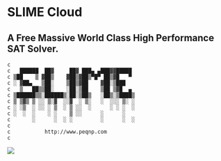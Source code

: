 # SLIME Cloud 
## A Free Massive World Class High Performance SAT Solver.

    c                                         
    c   ██████  ██▓     ██▓ ███▄ ▄███▓▓█████  
    c ▒██    ▒ ▓██▒    ▓██▒▓██▒▀█▀ ██▒▓█   ▀  
    c ░ ▓██▄   ▒██░    ▒██▒▓██    ▓██░▒███    
    c   ▒   ██▒▒██░    ░██░▒██    ▒██ ▒▓█  ▄  
    c ▒██████▒▒░██████▒░██░▒██▒   ░██▒░▒████▒ 
    c ▒ ▒▓▒ ▒ ░░ ▒░▓  ░░▓  ░ ▒░   ░  ░░░ ▒░ ░ 
    c ░ ░▒  ░ ░░ ░ ▒  ░ ▒ ░░  ░      ░ ░ ░  ░ 
    c ░  ░  ░    ░ ░    ▒ ░░      ░      ░    
    c       ░      ░  ░ ░         ░      ░  ░ 
    c                                         
    c           http://www.peqnp.com          
    c

<img
  src="https://cr-ss-service.azurewebsites.net/api/ScreenShot?widget=summary&username=maxtuno&badges=2&show-avatar=true&style=--header-bg-color:%23000;--border-radius:10px"/>
